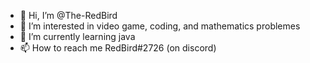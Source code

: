 - 👋 Hi, I’m @The-RedBird
- 👀 I’m interested in video game, coding, and mathematics problemes
- 🌱 I’m currently learning java
- 📫 How to reach me RedBird#2726 (on discord)

<!---
The-RedBird/The-RedBird is a ✨ special ✨ repository because its `README.md` (this file) appears on your GitHub profile.
You can click the Preview link to take a look at your changes.
--->
